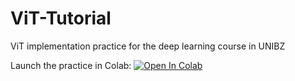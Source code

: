 # ViT-Tutorial

ViT implementation practice for the deep learning course in UNIBZ

Launch the practice in Colab: [![Open In Colab](https://colab.research.google.com/assets/colab-badge.svg)](https://colab.research.google.com/github/CorcovadoMing/ViT-Tutorial/blob/main/ViT_Implementation_Practice.ipynb)